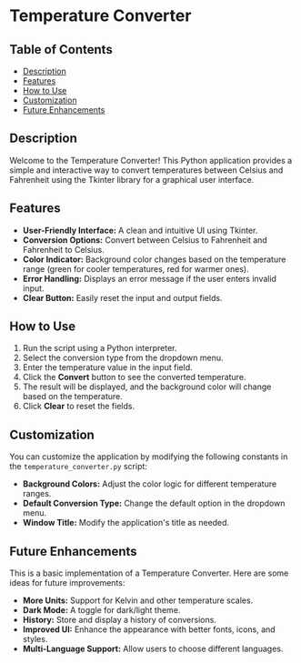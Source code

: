 # Temperature Converter

## Table of Contents
- [Description](#description)
- [Features](#features)
- [How to Use](#how-to-use)
- [Customization](#customization)
- [Future Enhancements](#future-enhancements)

## Description
Welcome to the Temperature Converter! This Python application provides a simple and interactive way to convert temperatures between Celsius and Fahrenheit using the Tkinter library for a graphical user interface.

## Features
- **User-Friendly Interface:** A clean and intuitive UI using Tkinter.
- **Conversion Options:** Convert between Celsius to Fahrenheit and Fahrenheit to Celsius.
- **Color Indicator:** Background color changes based on the temperature range (green for cooler temperatures, red for warmer ones).
- **Error Handling:** Displays an error message if the user enters invalid input.
- **Clear Button:** Easily reset the input and output fields.

## How to Use
1. Run the script using a Python interpreter.
2. Select the conversion type from the dropdown menu.
3. Enter the temperature value in the input field.
4. Click the **Convert** button to see the converted temperature.
5. The result will be displayed, and the background color will change based on the temperature.
6. Click **Clear** to reset the fields.

## Customization
You can customize the application by modifying the following constants in the `temperature_converter.py` script:
- **Background Colors:** Adjust the color logic for different temperature ranges.
- **Default Conversion Type:** Change the default option in the dropdown menu.
- **Window Title:** Modify the application's title as needed.

## Future Enhancements
This is a basic implementation of a Temperature Converter. Here are some ideas for future improvements:
- **More Units:** Support for Kelvin and other temperature scales.
- **Dark Mode:** A toggle for dark/light theme.
- **History:** Store and display a history of conversions.
- **Improved UI:** Enhance the appearance with better fonts, icons, and styles.
- **Multi-Language Support:** Allow users to choose different languages.
